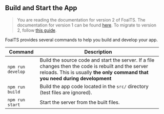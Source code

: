 ## Build and Start the App

> You are reading the documentation for version 2 of FoalTS. The documentation for version 1 can be found [here](#). To migrate to version 2, follow [this guide](../upgrade-to-v2/index.md).

FoalTS provides several commands to help you build and develop your app.

| Command | Description |
| --- | --- |
| `npm run develop` | Build the source code and start the server. If a file changes then the code is rebuilt and the server reloads. This is usually **the only command that you need during development** |
| `npm run build` | Build the app code located in the `src/` directory (test files are ignored). |
| `npm run start` | Start the server from the built files. |
